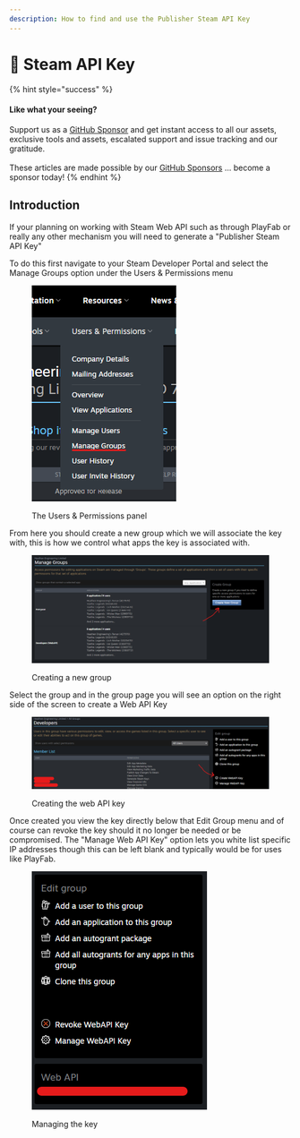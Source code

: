 ```yaml
---
description: How to find and use the Publisher Steam API Key
---
```


# 🔑 Steam API Key

{% hint style="success" %}
#### Like what your seeing?

Support us as a [GitHub Sponsor](../become-a-sponsor/) and get instant access to all our assets, exclusive tools and assets, escalated support and issue tracking and our gratitude.\
\
These articles are made possible by our [GitHub Sponsors](../become-a-sponsor/) ... become a sponsor today!
{% endhint %}

## Introduction

If your planning on working with Steam Web API such as through PlayFab or really any other mechanism you will need to generate a "Publisher Steam API Key"

To do this first navigate to your Steam Developer Portal and select the Manage Groups option under the Users & Permissions menu

<figure><img src="../.gitbook/assets/image (13).png" alt="Manage user groups"><figcaption><p>The Users &#x26; Permissions panel</p></figcaption></figure>

From here you should create a new group which we will associate the key with, this is how we control what apps the key is associated with.

<figure><img src="../.gitbook/assets/image (1) (8).png" alt="Create a new group"><figcaption><p>Creating a new group</p></figcaption></figure>

Select the group and in the group page you will see an option on the right side of the screen to create a Web API Key

<figure><img src="../.gitbook/assets/image (20).png" alt="Create the Web API key"><figcaption><p>Creating the web API key</p></figcaption></figure>

Once created you view the key directly below that Edit Group menu and of course can revoke the key should it no longer be needed or be compromised. The "Manage Web API Key" option lets you white list specific IP addresses though this can be left blank and typically would be for uses like PlayFab.

<figure><img src="../.gitbook/assets/image (37).png" alt="Manage the API key"><figcaption><p>Managing the key</p></figcaption></figure>
